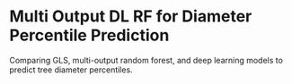 # Multi Output DL RF for Diameter Percentile Prediction
Comparing GLS, multi-output random forest, and deep learning models to predict tree diameter percentiles.

